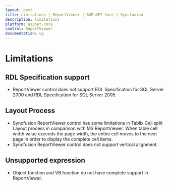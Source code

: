 ```yaml
---
layout: post
title: Limitations | ReportViewer | ASP.NET Core | Syncfusion
description: limitations
platform: aspnet-core
control: ReportViewer
documentation: ug
---
```


# Limitations

## RDL Specification support

* ReportViewer control does not support RDL Specification for SQL Server 2000 and RDL Specification for SQL Server 2005.

## Layout Process

* Syncfusion ReportViewer control has some limitations in Tablix Cell split Layout process in comparison with MS ReportViewer. When table cell width value exceeds the page width, the entire cell moves to the next page in order to display the complete cell items. 
* Syncfusion ReportViewer control does not support vertical alignment.

## Unsupported expression

* Object function and VB function do not have complete support in ReportViewer.